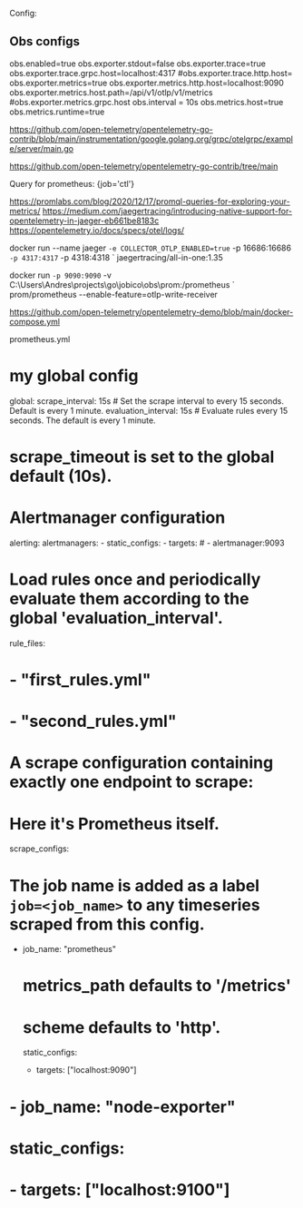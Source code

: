 Config:

  ## Obs configs
obs.enabled=true
obs.exporter.stdout=false
obs.exporter.trace=true
obs.exporter.trace.grpc.host=localhost:4317
#obs.exporter.trace.http.host=
obs.exporter.metrics=true
obs.exporter.metrics.http.host=localhost:9090
obs.exporter.metrics.host.path=/api/v1/otlp/v1/metrics
#obs.exporter.metrics.grpc.host
obs.interval = 10s
obs.metrics.host=true
obs.metrics.runtime=true


https://github.com/open-telemetry/opentelemetry-go-contrib/blob/main/instrumentation/google.golang.org/grpc/otelgrpc/example/server/main.go

https://github.com/open-telemetry/opentelemetry-go-contrib/tree/main


Query for prometheus: {job='ctl'}

https://promlabs.com/blog/2020/12/17/promql-queries-for-exploring-your-metrics/
https://medium.com/jaegertracing/introducing-native-support-for-opentelemetry-in-jaeger-eb661be8183c
https://opentelemetry.io/docs/specs/otel/logs/


docker run --name jaeger `
  -e COLLECTOR_OTLP_ENABLED=true `
  -p 16686:16686 `
  -p 4317:4317 `
  -p 4318:4318 `
  jaegertracing/all-in-one:1.35

docker run `
    -p 9090:9090 `
    -v C:\Users\Andres\projects\go\jobico\obs\prom:/prometheus `
    prom/prometheus --enable-feature=otlp-write-receiver

https://github.com/open-telemetry/opentelemetry-demo/blob/main/docker-compose.yml

prometheus.yml

# my global config
global:
  scrape_interval: 15s # Set the scrape interval to every 15 seconds. Default is every 1 minute.
  evaluation_interval: 15s # Evaluate rules every 15 seconds. The default is every 1 minute.
  # scrape_timeout is set to the global default (10s).

# Alertmanager configuration
alerting:
  alertmanagers:
    - static_configs:
        - targets:
          # - alertmanager:9093

# Load rules once and periodically evaluate them according to the global 'evaluation_interval'.
rule_files:
  # - "first_rules.yml"
  # - "second_rules.yml"

# A scrape configuration containing exactly one endpoint to scrape:
# Here it's Prometheus itself.
scrape_configs:
  # The job name is added as a label `job=<job_name>` to any timeseries scraped from this config.
  - job_name: "prometheus"

    # metrics_path defaults to '/metrics'
    # scheme defaults to 'http'.

    static_configs:
      - targets: ["localhost:9090"]


#  - job_name: "node-exporter"
#    static_configs:
#      - targets: ["localhost:9100"]    